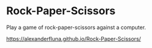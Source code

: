 # Rock-Paper-Scissors

Play a game of rock-paper-scissors against a computer.

https://alexanderfluna.github.io/Rock-Paper-Scissors/
